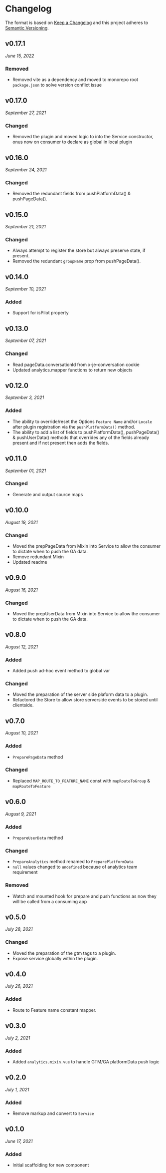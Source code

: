 # Changelog

The format is based on [Keep a Changelog](http://keepachangelog.com/en/1.0.0/)
and this project adheres to [Semantic Versioning](http://semver.org/spec/v2.0.0.html).


v0.17.1
------------------------------
*June 15, 2022*

### Removed
- Removed vite as a dependency and moved to monorepo root `package.json` to solve version conflict issue

v0.17.0
------------------------------
*September 27, 2021*

### Changed
- Removed the plugin and moved logic to into the Service constructor, onus now on consumer to declare as global in local plugin


v0.16.0
------------------------------
*September 24, 2021*

### Changed
- Removed the redundant fields from  pushPlatformData() & pushPageData().


v0.15.0
------------------------------
*September 21, 2021*

### Changed
- Always attempt to register the store but always preserve state, if present.
- Removed the redundant `groupName` prop from pushPageData().


v0.14.0
------------------------------
*September 10, 2021*

### Added
- Support for isPilot property


v0.13.0
------------------------------
*September 07, 2021*

### Changed
- Read pageData.conversationId from x-je-conversation cookie
- Updated analytics.mapper functions to return new objects


v0.12.0
------------------------------
*September 3, 2021*

### Added
- The ability to override/reset the Options `Feature Name` and/or `Locale` after plugin registration via the `pushPlatformData()` method.
- The ability to add a list of fields to pushPlatformData(), pushPageData() & pushUserData() methods that overrides any of the fields already present and if not present then adds the fields.


v0.11.0
------------------------------
*September 01, 2021*

### Changed
- Generate and output source maps


v0.10.0
------------------------------
*August 19, 2021*

### Changed
- Moved the prepPageData from Mixin into Service to allow the consumer to dictate when to push the GA data.
- Remove redundant Mixin
- Updated readme


v0.9.0
------------------------------
*August 16, 2021*

### Changed
- Moved the prepUserData from Mixin into Service to allow the consumer to dictate when to push the GA data.


v0.8.0
------------------------------
*August 12, 2021*

### Added
- Added push ad-hoc event method to global var

### Changed
- Moved the preparation of the server side plaform data to a plugin.
- Refactored the Store to allow store serverside events to be stored until clientside.


v0.7.0
------------------------------
*August 10, 2021*

### Added
- `PreparePageData` method

### Changed
- Replaced `MAP_ROUTE_TO_FEATURE_NAME` const with `mapRouteToGroup` & `mapRouteToFeature`


v0.6.0
------------------------------
*August 9, 2021*

### Added
- `PrepareUserData` method

### Changed
- `PrepareAnalytics` method renamed to `PreparePlatformData`
- `null` values changed to `undefined` because of analytics team requirement

### Removed
- Watch and mounted hook for prepare and push functions as now they will be called from a consuming app


v0.5.0
------------------------------
*July 28, 2021*

### Changed
- Moved the preparation of the gtm tags to a plugin.
- Expose service globally within the plugin.


v0.4.0
------------------------------
*July 26, 2021*

### Added
- Route to Feature name constant mapper.


v0.3.0
------------------------------
*July 2, 2021*

### Added
- Added `analytics.mixin.vue` to handle GTM/GA platformData push logic


v0.2.0
------------------------------
*July 1, 2021*

### Added
- Remove markup and convert to `Service`


v0.1.0
------------------------------
*June 17, 2021*


### Added
- Initial scaffolding for new component

